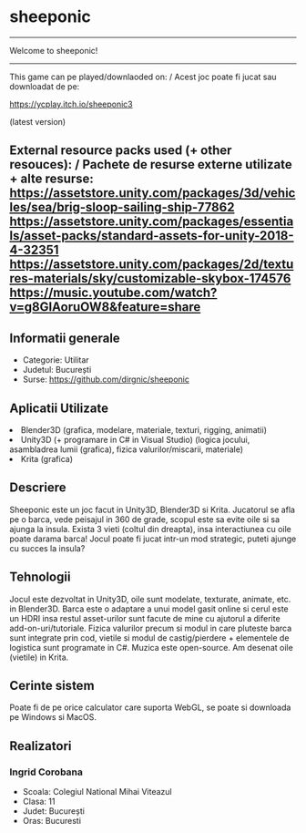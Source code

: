 # sheeponic
____________________
Welcome to sheeponic! 
____________________

This game can pe played/downlaoded on: / Acest joc poate fi jucat sau downloadat de pe:

https://ycplay.itch.io/sheeponic3

(latest version)

External resource packs used (+ other resouces): / Pachete de resurse externe utilizate + alte resurse:
https://assetstore.unity.com/packages/3d/vehicles/sea/brig-sloop-sailing-ship-77862
https://assetstore.unity.com/packages/essentials/asset-packs/standard-assets-for-unity-2018-4-32351
https://assetstore.unity.com/packages/2d/textures-materials/sky/customizable-skybox-174576
https://music.youtube.com/watch?v=g8GIAoruOW8&feature=share
-------------------------------------------------------------------------------------------------

<h2>Informatii generale</h2>
<ul>
<li>Categorie: Utilitar</li>
<li>Judetul: București</li>
<li>Surse: <a href="https://github.com/dirgnic/sheeponic">https://github.com/dirgnic/sheeponic</a>
</li>
</ul>
<h2>Aplicatii Utilizate</h2>
<li> Blender3D (grafica, modelare, materiale, texturi, rigging, animatii) </li>
<li> Unity3D (+ programare in C# in Visual Studio) (logica jocului, asambladrea lumii (grafica), fizica valurilor/miscarii, materiale) </li>
<li> Krita (grafica) </li>
<h2>Descriere</h2>
<p>Sheeponic este un joc facut in Unity3D, Blender3D si Krita. Jucatorul se afla pe o barca, vede peisajul in 360 de grade, scopul este sa evite oile si sa ajunga la insula. Exista 3 vieti (coltul din dreapta), insa interactiunea cu oile poate darama barca! Jocul poate fi jucat intr-un mod strategic, puteti ajunge cu succes la insula?</p>
<h2>Tehnologii</h2>
<p>Jocul este dezvoltat in Unity3D, oile sunt modelate, texturate, animate, etc. in Blender3D. Barca este o adaptare a unui model gasit online si cerul este un HDRI insa restul asset-urilor sunt facute de mine cu ajutorul a diferite add-on-uri/tutoriale. Fizica valurilor precum si modul in care pluteste barca sunt integrate prin cod, vietile si modul de castig/pierdere + elementele de logistica sunt programate in C#. Muzica este open-source. Am desenat oile (vietile) in Krita.</p>
<h2>Cerinte sistem</h2>
<p>Poate fi de pe orice calculator care suporta WebGL, se poate si downloada pe Windows si MacOS.</p>
<h2>Realizatori</h2>
<h3>Ingrid Corobana</h3>
<ul>
<li>Scoala: Colegiul National Mihai Viteazul</li>
<li>Clasa: 11</li>
<li>Judet: București</li>
<li>Oras: Bucuresti</li>

